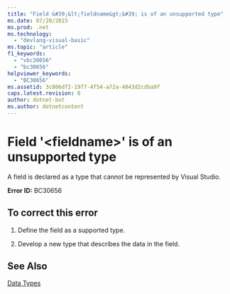 ```yaml
---
title: "Field &#39;&lt;fieldname&gt;&#39; is of an unsupported type"
ms.date: 07/20/2015
ms.prod: .net
ms.technology: 
  - "devlang-visual-basic"
ms.topic: "article"
f1_keywords: 
  - "vbc30656"
  - "bc30656"
helpviewer_keywords: 
  - "BC30656"
ms.assetid: 3c806df2-19f7-4f54-a72a-4043d2cdba9f
caps.latest.revision: 8
author: dotnet-bot
ms.author: dotnetcontent
---
```

# Field &#39;&lt;fieldname&gt;&#39; is of an unsupported type
A field is declared as a type that cannot be represented by Visual Studio.  
  
 **Error ID:** BC30656  
  
## To correct this error  
  
1.  Define the field as a supported type.  
  
2.  Develop a new type that describes the data in the field.  
  
## See Also  
 [Data Types](../../visual-basic/language-reference/data-types/data-type-summary.md)
